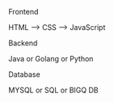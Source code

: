 Frontend 

HTML --> CSS --> JavaScript

Backend

Java or Golang or Python


Database

MYSQL or SQL or BIGQ DB